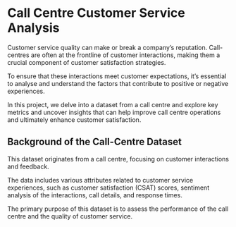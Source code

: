 # Call Centre Customer Service Analysis

Customer service quality can make or break a company’s reputation. Call-centres are often at the frontline of customer interactions, making them a crucial component of customer satisfaction strategies.

To ensure that these interactions meet customer expectations, it’s essential to analyse and understand the factors that contribute to positive or negative experiences.

In this project, we delve into a dataset from a call centre and explore key metrics and uncover insights that can help improve call centre operations and ultimately enhance customer satisfaction.

## Background of the Call-Centre Dataset

This dataset originates from a call centre, focusing on customer interactions and feedback.

The data includes various attributes related to customer service experiences, such as customer satisfaction (CSAT) scores, sentiment analysis of the interactions, call details, and response times.

The primary purpose of this dataset is to assess the performance of the call centre and the quality of customer service.
